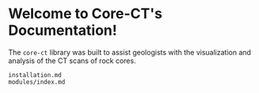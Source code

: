 # Welcome to Core-CT's Documentation!

The ``core-ct`` library was built to assist geologists with the visualization and analysis of the CT scans of rock cores.

```{toctree}
installation.md
modules/index.md
```
